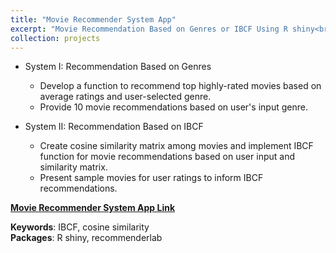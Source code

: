 ```yaml
---
title: "Movie Recommender System App"
excerpt: "Movie Recommendation Based on Genres or IBCF Using R shiny<br/><img src='/images/Shiny.png'>"
collection: projects
---
```


- System I: Recommendation Based on Genres
  - Develop a function to recommend top highly-rated movies based on average ratings and user-selected genre.
  - Provide 10 movie recommendations based on user's input genre.

- System II: Recommendation Based on IBCF
  - Create cosine similarity matrix among movies and implement IBCF function for movie recommendations based on user input and similarity matrix.
  - Present sample movies for user ratings to inform IBCF recommendations.
 
**[Movie Recommender System App Link](https://ranranrunforit.shinyapps.io/movie_recommender_system_app/)**

**Keywords**: IBCF, cosine similarity  
**Packages**: R shiny, recommenderlab

